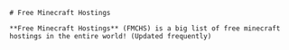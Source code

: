 
    # Free Minecraft Hostings

    **Free Minecraft Hostings** (FMCHS) is a big list of free minecraft hostings in the entire world! (Updated frequently)
    